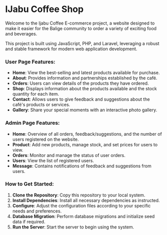 # IJabu Coffee Shop

Welcome to the Ijabu Coffee E-commerce project, a website designed to make it easier for the Balige community to order a variety of exciting food and beverages.

This project is built using JavaScript, PHP, and Laravel, leveraging a robust and stable framework for modern web application development.

### User Page Features:

- **Home**: View the best-selling and latest products available for purchase.  
- **About**: Provides information and partnerships established by the café.  
- **Orders**: Users can view details of the products they have ordered.  
- **Shop**: Displays information about the products available and the stock quantity for each item.  
- **Contact**: Allows users to give feedback and suggestions about the café's products or services.  
- **Gallery**: Share your special moments with an interactive photo gallery.

### Admin Page Features:

- **Home**: Overview of all orders, feedback/suggestions, and the number of users registered on the website.  
- **Product**: Add new products, manage stock, and set prices for users to view.  
- **Orders**: Monitor and manage the status of user orders.  
- **Users**: View the list of registered users.  
- **Message**: Contains notifications of feedback and suggestions from users.

### How to Get Started:

1. **Clone the Repository**: Copy this repository to your local system.  
2. **Install Dependencies**: Install all necessary dependencies as instructed.  
3. **Configure**: Adjust the configuration files according to your specific needs and preferences.  
4. **Database Migration**: Perform database migrations and initialize seed data if required.  
5. **Run the Server**: Start the server to begin using the system.
